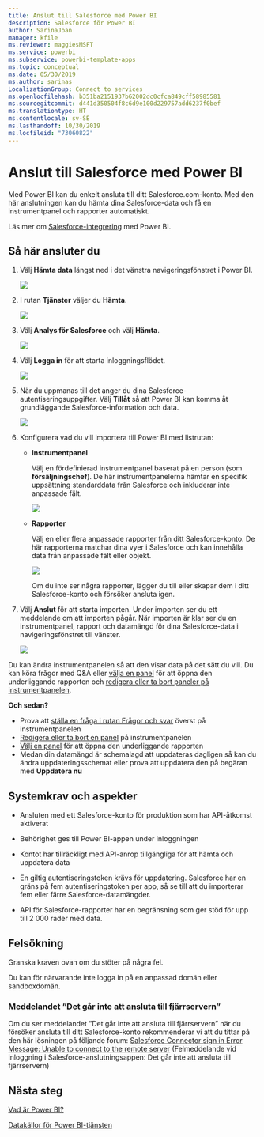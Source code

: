 ```yaml
---
title: Anslut till Salesforce med Power BI
description: Salesforce för Power BI
author: SarinaJoan
manager: kfile
ms.reviewer: maggiesMSFT
ms.service: powerbi
ms.subservice: powerbi-template-apps
ms.topic: conceptual
ms.date: 05/30/2019
ms.author: sarinas
LocalizationGroup: Connect to services
ms.openlocfilehash: b351ba2151937b62002dc0cfca849cff58985581
ms.sourcegitcommit: d441d350504f8c6d9e100d229757add6237f0bef
ms.translationtype: HT
ms.contentlocale: sv-SE
ms.lasthandoff: 10/30/2019
ms.locfileid: "73060822"
---
```

# <a name="connect-to-salesforce-with-power-bi"></a>Anslut till Salesforce med Power BI
Med Power BI kan du enkelt ansluta till ditt Salesforce.com-konto. Med den här anslutningen kan du hämta dina Salesforce-data och få en instrumentpanel och rapporter automatiskt.

Läs mer om [Salesforce-integrering](https://powerbi.microsoft.com/integrations/salesforce) med Power BI.

## <a name="how-to-connect"></a>Så här ansluter du
1. Välj **Hämta data** längst ned i det vänstra navigeringsfönstret i Power BI.
   
   ![](media/service-connect-to-salesforce/pbi_getdata.png) 
2. I rutan **Tjänster** väljer du **Hämta**.
   
   ![](media/service-connect-to-salesforce/pbi_getservices.png) 
3. Välj **Analys för Salesforce** och välj **Hämta**.  
   
   ![](media/service-connect-to-salesforce/salesforce.png)
4. Välj **Logga in** för att starta inloggningsflödet.
   
    ![](media/service-connect-to-salesforce/dialog.png)
5. När du uppmanas till det anger du dina Salesforce-autentiseringsuppgifter. Välj **Tillåt** så att Power BI kan komma åt grundläggande Salesforce-information och data.
   
   ![](media/service-connect-to-salesforce/sf_authorize.png)
6. Konfigurera vad du vill importera till Power BI med listrutan:
   
   * **Instrumentpanel**
     
     Välj en fördefinierad instrumentpanel baserat på en person (som **försäljningschef**). De här instrumentpanelerna hämtar en specifik uppsättning standarddata från Salesforce och inkluderar inte anpassade fält.
     
     ![](media/service-connect-to-salesforce/pbi_salesforcechooserole.png)
   * **Rapporter**
     
     Välj en eller flera anpassade rapporter från ditt Salesforce-konto. De här rapporterna matchar dina vyer i Salesforce och kan innehålla data från anpassade fält eller objekt.
     
     ![](media/service-connect-to-salesforce/pbi_salesforcereports.png)
     
     Om du inte ser några rapporter, lägger du till eller skapar dem i ditt Salesforce-konto och försöker ansluta igen.

7. Välj **Anslut** för att starta importen. Under importen ser du ett meddelande om att importen pågår. När importen är klar ser du en instrumentpanel, rapport och datamängd för dina Salesforce-data i navigeringsfönstret till vänster.
   
   ![](media/service-connect-to-salesforce/pbi_getdatasalesforcedash.png)

Du kan ändra instrumentpanelen så att den visar data på det sätt du vill. Du kan köra frågor med Q&A eller [välja en panel](consumer/end-user-tiles.md) för att öppna den underliggande rapporten och [redigera eller ta bort paneler på instrumentpanelen](service-dashboard-edit-tile.md).

**Och sedan?**

* Prova att [ställa en fråga i rutan Frågor och svar](consumer/end-user-q-and-a.md) överst på instrumentpanelen
* [Redigera eller ta bort en panel](service-dashboard-edit-tile.md) på instrumentpanelen
* [Välj en panel](service-dashboard-tiles.md) för att öppna den underliggande rapporten
* Medan din datamängd är schemalagd att uppdateras dagligen så kan du ändra uppdateringsschemat eller prova att uppdatera den på begäran med **Uppdatera nu**

## <a name="system-requirements-and-considerations"></a>Systemkrav och aspekter

- Ansluten med ett Salesforce-konto för produktion som har API-åtkomst aktiverat

- Behörighet ges till Power BI-appen under inloggningen

- Kontot har tillräckligt med API-anrop tillgängliga för att hämta och uppdatera data

- En giltig autentiseringstoken krävs för uppdatering. Salesforce har en gräns på fem autentiseringstoken per app, så se till att du importerar fem eller färre Salesforce-datamängder.

- API för Salesforce-rapporter har en begränsning som ger stöd för upp till 2 000 rader med data.


## <a name="troubleshooting"></a>Felsökning

Granska kraven ovan om du stöter på några fel. 

Du kan för närvarande inte logga in på en anpassad domän eller sandboxdomän.

### <a name="unable-to-connect-to-the-remote-server-message"></a>Meddelandet ”Det går inte att ansluta till fjärrservern”

Om du ser meddelandet ”Det går inte att ansluta till fjärrservern” när du försöker ansluta till ditt Salesforce-konto rekommenderar vi att du tittar på den här lösningen på följande forum: [Salesforce Connector sign in Error Message: Unable to connect to the remote server](https://www.outsystems.com/forums/Forum_TopicView.aspx?TopicId=17674&TopicName=log-in-error-message-unable-to-connect-to-the-remote-server&) (Felmeddelande vid inloggning i Salesforce-anslutningsappen: Det går inte att ansluta till fjärrservern)


## <a name="next-steps"></a>Nästa steg
[Vad är Power BI?](fundamentals/power-bi-overview.md)

[Datakällor för Power BI-tjänsten](service-get-data.md)

